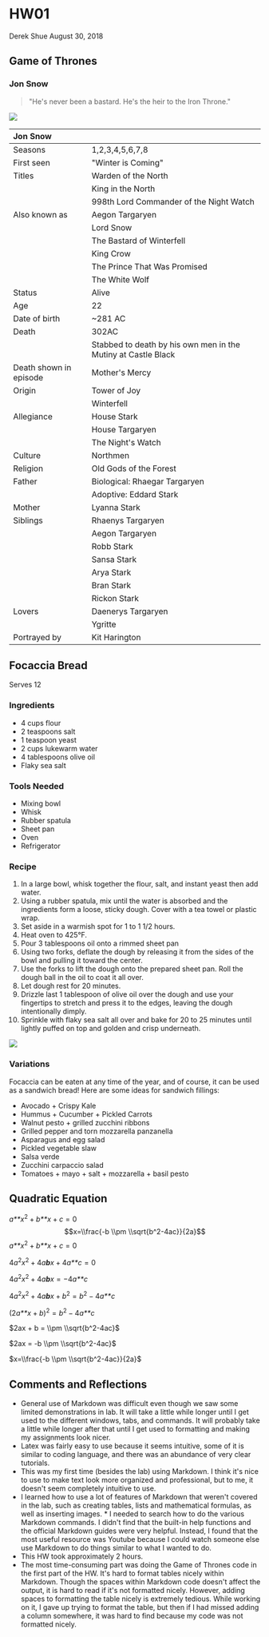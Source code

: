 HW01
================
Derek Shue
August 30, 2018

Game of Thrones
---------------

### Jon Snow

> "He's never been a bastard. He's the heir to the Iron Throne."

![](https://vignette.wikia.nocookie.net/gameofthrones/images/a/a5/Profile-JonSnow-707.png/revision/latest?cb=20170828030553)

| Jon Snow               |                                                               |
|:-----------------------|:--------------------------------------------------------------|
| Seasons                | 1,2,3,4,5,6,7,8                                               |
| First seen             | "Winter is Coming"                                            |
| Titles                 | Warden of the North                                           |
|                        | King in the North                                             |
|                        | 998th Lord Commander of the Night Watch                       |
| Also known as          | Aegon Targaryen                                               |
|                        | Lord Snow                                                     |
|                        | The Bastard of Winterfell                                     |
|                        | King Crow                                                     |
|                        | The Prince That Was Promised                                  |
|                        | The White Wolf                                                |
| Status                 | Alive                                                         |
| Age                    | 22                                                            |
| Date of birth          | ~281 AC                                                       |
| Death                  | 302AC                                                         |
|                        | Stabbed to death by his own men in the Mutiny at Castle Black |
| Death shown in episode | Mother's Mercy                                                |
| Origin                 | Tower of Joy                                                  |
|                        | Winterfell                                                    |
| Allegiance             | House Stark                                                   |
|                        | House Targaryen                                               |
|                        | The Night's Watch                                             |
| Culture                | Northmen                                                      |
| Religion               | Old Gods of the Forest                                        |
| Father                 | Biological: Rhaegar Targaryen                                 |
|                        | Adoptive: Eddard Stark                                        |
| Mother                 | Lyanna Stark                                                  |
| Siblings               | Rhaenys Targaryen                                             |
|                        | Aegon Targaryen                                               |
|                        | Robb Stark                                                    |
|                        | Sansa Stark                                                   |
|                        | Arya Stark                                                    |
|                        | Bran Stark                                                    |
|                        | Rickon Stark                                                  |
| Lovers                 | Daenerys Targaryen                                            |
|                        | Ygritte                                                       |
| Portrayed by           | Kit Harington                                                 |

Focaccia Bread
--------------

Serves 12

### Ingredients

-   4 cups flour
-   2 teaspoons salt
-   1 teaspoon yeast
-   2 cups lukewarm water
-   4 tablespoons olive oil
-   Flaky sea salt

### Tools Needed

-   Mixing bowl
-   Whisk
-   Rubber spatula
-   Sheet pan
-   Oven
-   Refrigerator

### Recipe

1.  In a large bowl, whisk together the flour, salt, and instant yeast then add water.
2.  Using a rubber spatula, mix until the water is absorbed and the ingredients form a loose, sticky dough. Cover with a tea towel or plastic wrap.
3.  Set aside in a warmish spot for 1 to 1 1/2 hours.
4.  Heat oven to 425°F.
5.  Pour 3 tablespoons oil onto a rimmed sheet pan
6.  Using two forks, deflate the dough by releasing it from the sides of the bowl and pulling it toward the center.
7.  Use the forks to lift the dough onto the prepared sheet pan. Roll the dough ball in the oil to coat it all over.
8.  Let dough rest for 20 minutes.
9.  Drizzle last 1 tablespoon of olive oil over the dough and use your fingertips to stretch and press it to the edges, leaving the dough intentionally dimply.
10. Sprinkle with flaky sea salt all over and bake for 20 to 25 minutes until lightly puffed on top and golden and crisp underneath.

![](https://food-images.files.bbci.co.uk/food/recipes/focaccia_08389_16x9.jpg)

### Variations

Focaccia can be eaten at any time of the year, and of course, it can be used as a sandwich bread! Here are some ideas for sandwich fillings:

-   Avocado + Crispy Kale
-   Hummus + Cucumber + Pickled Carrots
-   Walnut pesto + grilled zucchini ribbons
-   Grilled pepper and torn mozzarella panzanella
-   Asparagus and egg salad
-   Pickled vegetable slaw
-   Salsa verde
-   Zucchini carpaccio salad
-   Tomatoes + mayo + salt + mozzarella + basil pesto

Quadratic Equation
------------------

*a**x*<sup>2</sup> + *b**x* + *c* = 0
$$x=\\frac{-b \\pm \\sqrt{b^2-4ac}}{2a}$$
 *a**x*<sup>2</sup> + *b**x* + *c* = 0

4*a*<sup>2</sup>*x*<sup>2</sup> + 4*a**b**x* + 4*a**c* = 0

4*a*<sup>2</sup>*x*<sup>2</sup> + 4*a**b**x* = −4*a**c*

4*a*<sup>2</sup>*x*<sup>2</sup> + 4*a**b**x* + *b*<sup>2</sup> = *b*<sup>2</sup> − 4*a**c*

(2*a**x* + *b*)<sup>2</sup> = *b*<sup>2</sup> − 4*a**c*

$2ax + b = \\pm \\sqrt{b^2-4ac}$

$2ax = -b \\pm \\sqrt{b^2-4ac}$

$x=\\frac{-b \\pm \\sqrt{b^2-4ac}}{2a}$

Comments and Reflections
------------------------

-   General use of Markdown was difficult even though we saw some limited demonstrations in lab. It will take a little while longer until I get used to the different windows, tabs, and commands. It will probably take a little while longer after that until I get used to formatting and making my assignments look nicer.
-   Latex was fairly easy to use because it seems intuitive, some of it is similar to coding language, and there was an abundance of very clear tutorials.
-   This was my first time (besides the lab) using Markdown. I think it's nice to use to make text look more organized and professional, but to me, it doesn't seem completely intuitive to use.
-   I learned how to use a lot of features of Markdown that weren't covered in the lab, such as creating tables, lists and mathematical formulas, as well as inserting images. \* I needed to search how to do the various Markdown commands. I didn't find that the built-in help functions and the official Markdown guides were very helpful. Instead, I found that the most useful resource was Youtube because I could watch someone else use Markdown to do things similar to what I wanted to do.
-   This HW took approximately 2 hours.
-   The most time-consuming part was doing the Game of Thrones code in the first part of the HW. It's hard to format tables nicely within Markdown. Though the spaces within Markdown code doesn't affect the output, it is hard to read if it's not formatted nicely. However, adding spaces to formatting the table nicely is extremely tedious. While working on it, I gave up trying to format the table, but then if I had missed adding a column somewhere, it was hard to find because my code was not formatted nicely.

